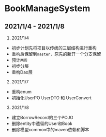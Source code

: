 # BookManageSystem

## 2021/1/4 - 2021/1/8
1. 2021/1/4
- 初步计划先将项目以传统的三层结构进行重构
- 重构后保留到`master`，原先的新开一个分支保留
- 预计`两周`
- 初步分层
- 重构Dao层 
2. 2021/1/7
- 重构enum
- 初始化UserPO UserDTO 和 UserConvert
3. 2021/1/8
- 建立BorrowRecord的三个POJO
- 删除entity中遗留的User和Book
- 删除模型common中的maven依赖和脚本
